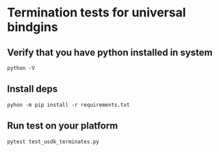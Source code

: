 # Termination tests for universal bindgins

## Verify that you have python installed in system
```
python -V
```

## Install deps
```
pyhon -m pip install -r requirements.txt
```

## Run test on your platform
```
pytest test_usdk_terminates.py
```